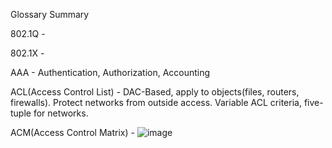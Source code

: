 Glossary Summary

802.1Q - 

802.1X - 

AAA - Authentication, Authorization, Accounting

ACL(Access Control List) - DAC-Based, apply to objects(files, routers, firewalls). Protect networks from outside access. Variable ACL criteria, five-tuple for networks.

ACM(Access Control Matrix) - 
![image](https://github.com/user-attachments/assets/c96705f1-fe49-4311-87ed-0a747a93464f)


